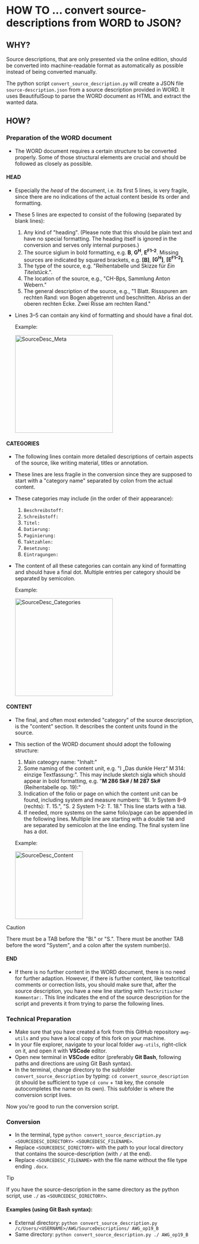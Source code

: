 # HOW TO ... convert source-descriptions from WORD to JSON?

## WHY?

Source descriptions, that are only presented via the online edition, should be converted into machine-readable format as automatically as possible instead of being converted manually. 

The python script `convert_source_description.py` will create a JSON file `source-description.json` from a source description provided in WORD. It uses BeautifulSoup to parse the WORD document as HTML and extract the wanted data.

## HOW?

### Preparation of the WORD document

* The WORD document requires a certain structure to be converted properly. Some of those structural elements are crucial and should be followed as closely as possible.

#### HEAD
* Especially the *head* of the document, i.e. its first 5 lines, is very fragile, since there are no indications of the actual content beside its order and formatting.
* These 5 lines are expected to consist of the following (separated by blank lines):
  
  1) Any kind of "heading". (Please note that this should be plain text and have no special formatting. The heading itself is ignored in the conversion and serves only internal purposes.)
  2) The source siglum in bold formatting, e.g. **B**, **G<sup>H</sup>**, **E<sup>F1–2</sup>**. Missing sources are indicated by squared brackets, e.g. **\[B\]**, **\[G<sup>H</sup>\]**, **\[E<sup>F1–2</sup>\]**. 
  3) The type of the source, e.g. "Reihentabelle und Skizze für *Ein Titelstück*.".
  4) The location of the source, e.g., "CH-Bps, Sammlung Anton Webern."
  5) The general description of the source, e.g., "1 Blatt. Rissspuren am rechten Rand: von Bogen abgetrennt und beschnitten. Abriss an der oberen rechten Ecke. Zwei Risse am rechten Rand."

* Lines 3–5 can contain any kind of formatting and should have a final dot.

  Example:

  <img width="263" alt="SourceDesc_Meta" src="https://github.com/webern-unibas-ch/awg-utils/assets/21059419/a8b9aea2-e716-4c28-b3ce-dac243a025a2">

#### CATEGORIES
* The following lines contain more detailed descriptions of certain aspects of the source, like writing material, titles or annotation.
* These lines are less fragile in the conversion since they are supposed to start with a "category name" separated by colon from the actual content.
* These categories may include (in the order of their appearance):

  1) `Beschreibstoff:`
  2) `Schreibstoff:`
  3) `Titel:`
  4) `Datierung:`
  5) `Paginierung:`
  6) `Taktzahlen:`
  7) `Besetzung:`
  8) `Eintragungen:`

* The content of all these categories can contain any kind of formatting and should have a final dot. Multiple entries per category should be separated by semicolon.
  
  Example:
  
  <img width="263" alt="SourceDesc_Categories" src="https://github.com/webern-unibas-ch/awg-utils/assets/21059419/75480618-02b3-497f-9b4d-fa9f9b472add">

#### CONTENT

* The final, and often most extended "category" of the source description, is the "content" section. It describes the content units found in the source.
* This section of the WORD document should adopt the following structure:

  1) Main cateogry name: "Inhalt:"
  2) Some naming of the content unit, e.g. "I „Das dunkle Herz“ M 314: einzige Textfassung:". This may include sketch sigla which should appear in bold formatting, e.g. "**M 286 Sk# / M 287 Sk#** (Reihentabelle op. 19):" 
	3) Indication of the folio or page on which the content unit can be found, including system and measure numbers: "Bl. 1r 	System 8–9 (rechts): T. 15.", "S. 2  System 1–2: T. 18." This line starts with a `TAB`.
  4) If needed, more systems on the same folio/page can be appended in the following lines. Multiple line are starting with a double `TAB` and are separated by semicolon at the line ending. The final system line has a dot.

  Example: 

  <img width="182" alt="SourceDesc_Content" src="https://github.com/webern-unibas-ch/awg-utils/assets/21059419/5cbd66d8-5652-4feb-914e-b83f7ffa35b3">

> [!CAUTION]
> There must be a TAB before the "Bl." or "S.". There must be another TAB before the word "System", and a colon after the system number(s).

#### END

* If there is no further content in the WORD document, there is no need for further adaption. However, if there is further content, like textcritical comments or correction lists, you should make sure that, after the source description, you have a new line starting with `Textkritischer Kommentar:`. This line indicates the end of the source description for the script and prevents it from trying to parse the following lines. 

### Technical Preparation

* Make sure that you have created a fork from this GitHub repository `awg-utils` and you have a local copy of this fork on your machine.
* In your file explorer, navigate to your local folder `awg-utils`, right-click on it, and open it with **VSCode** editor.
* Open new terminal in **VSCode** editor (preferably **Git Bash**, following paths and directions are using Git Bash syntax).
* In the terminal, change directory to the subfolder `convert_source_description` by typing: `cd convert_source_description` (it should be sufficient to type `cd conv` + `TAB` key, the console autocompletes the name on its own). This subfolder is where the conversion script lives.

Now you're good to run the conversion script.

### Conversion

* In the terminal, type `python convert_source_description.py <SOURCEDESC_DIRECTORY> <SOURCEDESC_FILENAME>`.
* Replace `<SOURCEDESC_DIRECTORY>` with the path to your local directory that contains the source-description (with `/` at the end).
* Replace `<SOURCEDESC_FILENAME>` with the file name without the file type ending `.docx`.

> [!TIP]
> If you have the source-description in the same directory as the python script, use `./` as `<SOURCEDESC_DIRECTORY>`.

#### Examples (using **Git Bash** syntax):

* External directory: `python convert_source_description.py /c/Users/<USERNAME>/AWG/SourceDescriptions/ AWG_op19_B`
* Same directory: `python convert_source_description.py ./ AWG_op19_B`
